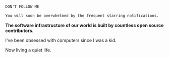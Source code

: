 ```txt
DON'T FOLLOW ME

You will soon be overwhelmed by the frequent starring notifications.
```

**The software infrastructure of our world is built by countless open source contributors.**

I've been obsessed with computers since I was a kid.

Now living a quiet life.

<!--
**kbridge/kbridge** is a ✨ _special_ ✨ repository because its `README.md` (this file) appears on your GitHub profile.

Here are some ideas to get you started:

- 🔭 I’m currently working on ...
- 🌱 I’m currently learning ...
- 👯 I’m looking to collaborate on ...
- 🤔 I’m looking for help with ...
- 💬 Ask me about ...
- 📫 How to reach me: ...
- 😄 Pronouns: ...
- ⚡ Fun fact: ...
-->
